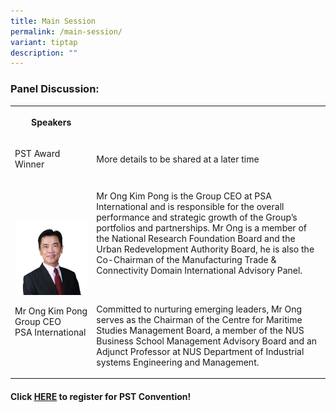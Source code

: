 ```yaml
---
title: Main Session
permalink: /main-session/
variant: tiptap
description: ""
---
```

<h3>Panel Discussion:</h3>
<table style="minWidth: 50px">
<colgroup>
<col>
<col>
</colgroup>
<tbody>
<tr>
<th rowspan="1" colspan="1">
<p>Speakers</p>
</th>
<th rowspan="1" colspan="1">
<p></p>
</th>
</tr>
<tr>
<td rowspan="1" colspan="1">
<p>PST Award Winner</p>
</td>
<td rowspan="1" colspan="1">
<p>More details to be shared at a later time</p>
</td>
</tr>
<tr>
<td rowspan="1" colspan="1">
<p></p>
<div class="isomer-image-wrapper">
<img style="width: 100%" height="auto" width="100%" alt="" src="/images/Speaker_OngKimPong.jpg">
</div>
<p>Mr Ong Kim Pong
<br>Group CEO
<br>PSA International</p>
</td>
<td rowspan="1" colspan="1">
<p>Mr Ong Kim Pong is the Group CEO at PSA International and is responsible
for the overall performance and strategic growth of the Group’s portfolios
and partnerships. Mr Ong is a member of the National Research Foundation
Board and the Urban Redevelopment Authority Board, he is also the Co-Chairman
of the Manufacturing Trade &amp; Connectivity Domain International Advisory
Panel.</p>
<p>&nbsp;</p>
<p>Committed to nurturing emerging leaders, Mr Ong serves as the Chairman
of the Centre for Maritime Studies Management Board, a member of the NUS
Business School Management Advisory Board and an Adjunct Professor at NUS
Department of Industrial systems Engineering and Management.</p>
</td>
</tr>
</tbody>
</table>
<h4>Click <a href="https://www.gevme.com/public-service-week-2024-33368419" rel="noopener noreferrer nofollow" target="_blank">HERE</a> to register for PST Convention!</h4>
<p></p>
